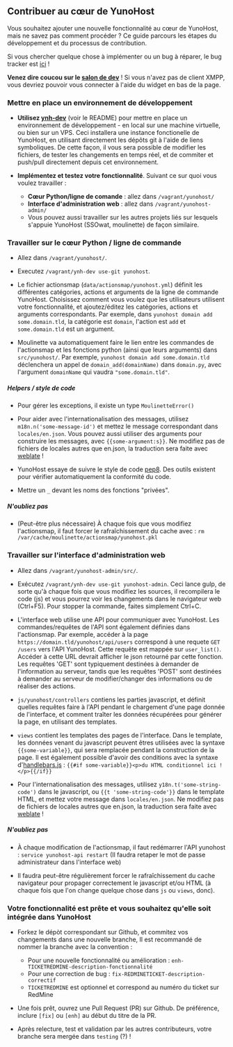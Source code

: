 ## Contribuer au cœur de YunoHost

Vous souhaitez ajouter une nouvelle fonctionnalité au cœur de YunoHost, mais ne
savez pas comment procéder ? Ce guide parcours les étapes du développement et du
processus de contribution.

Si vous chercher quelque chose à implémenter ou un bug à réparer, le
bug tracker est [ici](https://dev.yunohost.org/issues/) !

**Venez dire coucou sur le [salon de
dev](xmpp:dev@conference.yunohost.org?join)** ! Si vous n'avez pas de client
XMPP, vous devriez pouvoir vous connecter à l'aide du widget en bas de la page.

### Mettre en place un environnement de développement

- **Utilisez [ynh-dev](https://github.com/YunoHost/ynh-dev)** (voir le README)
  pour mettre en place un environnement de développement - en local sur une
  machine virtuelle, ou bien sur un VPS.
  Ceci installera une instance fonctionelle de YunoHost, en utilisant
  directement les dépôts git à l'aide de liens symboliques. De cette façon, il
  vous sera possible de modifier les fichiers, de tester les changements en
  temps réel, et de commiter et push/pull directement depuis cet environnement.

- **Implémentez et testez votre fonctionnalité**. Suivant ce sur quoi vous
  voulez travailler :
   - **Cœur Python/ligne de comande** : allez dans `/vagrant/yunohost/`
   - **Interface d'administration web** : allez dans `/vagrant/yunohost-admin/`
   - Vous pouvez aussi travailler sur les autres projets liés sur lesquels
     s'appuie YunoHost (SSOwat, moulinette) de façon similaire.

### Travailler sur le cœur Python / ligne de commande

- Allez dans `/vagrant/yunohost/`.

- Executez `/vagrant/ynh-dev use-git yunohost`.

- Le fichier actionsmap (`data/actionsmap/yunohost.yml`) définit les différentes
  catégories, actions et arguments de la ligne de commande YunoHost. Choisissez
  comment vous voulez que les utilisateurs utilisent votre fonctionnalité, et
  ajoutez/éditez les catégories, actions et arguments correspondants. Par
  exemple, dans `yunohost domain add some.domain.tld`, la catégorie est
  `domain`, l'action est `add` et `some.domain.tld` est un argument.

- Moulinette va automatiquement faire le lien entre les commandes de
  l'actionsmap et les fonctions python (ainsi que leurs arguments) dans
  `src/yunohost/`. Par exemple, `yunohost domain add some.domain.tld`
  déclenchera un appel de `domain_add(domainName)` dans `domain.py`, avec l'argument 
  `domainName` qui vaudra `"some.domain.tld"`.

##### Helpers / style de code

- Pour gérer les exceptions, il existe un type `MoulinetteError()`

- Pour aider avec l'internationalisation des messages, utilisez `m18n.n('some-message-id')`
  et mettez le message correspondant dans `locales/en.json`. Vous pouvez aussi
  utiliser des arguments pour construire les messages, avec `{{some-argument:s}}`. 
  Ne modifiez pas de fichiers de locales autres que en.json, la traduction sera
  faite avec [weblate](https://translate.yunohost.org/) !

- YunoHost essaye de suivre le style de code [pep8](http://pep8.org/). Des
  outils existent pour vérifier automatiquement la conformité du code.

- Mettre un `_` devant les noms des fonctions "privées".

##### N'oubliez pas

- (Peut-être plus nécessaire) À chaque fois que vous modifiez l'actionsmap, il
  faut forcer le rafraîchissement du cache avec :
  `rm /var/cache/moulinette/actionsmap/yunohost.pkl`

### Travailler sur l'interface d'administration web

- Allez dans `/vagrant/yunohost-admin/src/`.

- Exécutez `/vagrant/ynh-dev use-git yunohost-admin`. Ceci lance gulp, de sorte 
  qu'à chaque fois que vous modifiez les sources, il recompilera le code
  (js) et vous pourrez voir les changements dans le navigateur web (Ctrl+F5).
  Pour stopper la commande, faites simplement Ctrl+C.

- L'interface web utilise une API pour communiquer avec YunoHost. Les
  commandes/requêtes de l'API sont également définies dans l'actionsmap. Par
  exemple, accéder à la page ```https://domain.tld/yunohost/api/users```
  correspond à une requete `GET /users` vers l'API YunoHost. Cette requête
  est mappée sur `user_list()`. Accéder à cette URL devrait afficher le json
  retourné par cette fonction. Les requêtes 'GET' sont typiquement destinées à
  demander de l'information au serveur, tandis que les requêtes 'POST' sont
  destinées à demander au serveur de modifier/changer des informations ou de
  réaliser des actions.

- `js/yunohost/controllers` contiens les parties javascript, et définit quelles
  requêtes faire à l'API pendant le chargement d'une page donnée de l'interface,
  et comment traîter les données récupérées pour générer la page, en utilisant
  des templates.

- `views` contient les templates des pages de l'interface. Dans le template,
  les données venant du javascript peuvent êtres utilisées avec la syntaxe
  `{{some-variable}}`, qui sera remplacée pendant la construction de la page.
  Il est également possible d'avoir des conditions avec la syntaxe 
  d'[handlebars.js](http://handlebarsjs.com) : ```{{#if
  some-variable}}<p>du HTML conditionnel ici !</p>{{/if}}```

- Pour l'internationalisation des messages, utilisez `y18n.t('some-string-code')` 
  dans le javascript, ou `{{t 'some-string-code'}}` dans le template HTML, et 
  mettez votre message dans `locales/en.json`. Ne modifiez pas de fichiers de 
  locales autres que en.json, la traduction sera faite avec 
  [weblate](https://translate.yunohost.org/) !

##### N'oubliez pas

- À chaque modification de l'actionsmap, il faut redémarrer l'API yunohost :
  ```service yunohost-api restart```
  (Il faudra retaper le mot de passe administrateur dans l'interface web)

- Il faudra peut-être régulièrement forcer le rafraîchissement du cache
  navigateur pour propager correctement le javascript et/ou HTML (à chaque fois
  que l'on change quelque chose dans `js` ou `views`, donc).


### Votre fonctionnalité est prête et vous souhaitez qu'elle soit intégrée dans YunoHost 

- Forkez le dépòt correspondant sur Github, et commitez vos changements dans
  une nouvelle branche, Il est recommandé de nommer la branche avec la
  convention :
  - Pour une nouvelle fonctionnalité ou amélioration : `enh-TICKETREDMINE-description-fonctionnalité`
  - Pour une correction de bug : `fix-REDMINETICKET-description-correctif`
  - `TICKETREDMINE` est optionnel et correspond au numéro du ticket sur RedMine

- Une fois prêt, ouvrez une Pull Request (PR) sur Github. De préférence, inclure
  `[fix]` ou `[enh]` au début du titre de la PR.

- Après relecture, test et validation par les autres contributeurs, votre
  branche sera mergée dans `testing` (?) !


